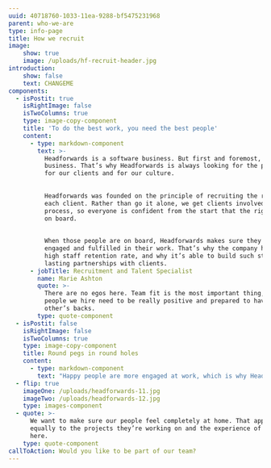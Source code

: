```yaml
---
uuid: 40718760-1033-11ea-9288-bf5475231968
parent: who-we-are
type: info-page
title: How we recruit
image:
    show: true
    image: /uploads/hf-recruit-header.jpg
introduction:
    show: false
    text: CHANGEME
components:
  - isPostit: true
    isRightImage: false
    isTwoColumns: true
    type: image-copy-component
    title: 'To do the best work, you need the best people'
    content:
      - type: markdown-component
        text: >-
          Headforwards is a software business. But first and foremost, it’s a people
          business. That’s why Headforwards is always looking for the perfect fit –
          for our clients and for our culture.
    
    
          Headforwards was founded on the principle of recruiting the right team for
          each client. Rather than go it alone, we get clients involved in the
          process, so everyone is confident from the start that the right people are
          on board.
    
    
          When those people are on board, Headforwards makes sure they always feel
          engaged and fulfilled in their work. That’s why the company has such a
          high staff retention rate, and why it’s able to build such strong and
          lasting partnerships with clients.
      - jobTitle: Recruitment and Talent Specialist
        name: Marie Ashton
        quote: >-
          There are no egos here. Team fit is the most important thing, so the
          people we hire need to be really positive and prepared to have each
          other’s backs.
        type: quote-component
  - isPostit: false
    isRightImage: false
    isTwoColumns: true
    type: image-copy-component
    title: Round pegs in round holes
    content:
      - type: markdown-component
        text: "Happy people are more engaged at work, which is why Headforwards places so much emphasis on ensuring its staff, and the people around them, are well looked after. \r\n\nThat’s one reason you’re more likely to see Headforwards employees at one of the company’s many social events than burning the midnight oil. And it’s why Headforwards goes above and beyond to help its people feel right at home when relocating to Cornwall.    \n\n\rIt’s all about doing valuable work, in a beautiful place, for appreciative clients. With a ready-made social life just waiting to be enjoyed."
  - flip: true
    imageOne: /uploads/headforwards-11.jpg
    imageTwo: /uploads/headforwards-12.jpg
    type: images-component
  - quote: >-
      We want to make sure our people feel completely at home. That applies
      equally to the projects they’re working on and the experience of being
      here.
    type: quote-component
callToAction: Would you like to be part of our team?
---
```


